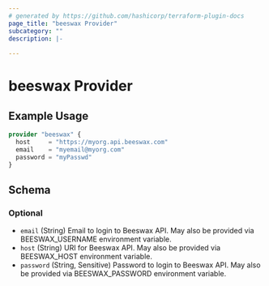 ```yaml
---
# generated by https://github.com/hashicorp/terraform-plugin-docs
page_title: "beeswax Provider"
subcategory: ""
description: |-
  
---
```


# beeswax Provider



## Example Usage

```terraform
provider "beeswax" {
  host     = "https://myorg.api.beeswax.com"
  email    = "myemail@myorg.com"
  password = "myPasswd"
}
```

<!-- schema generated by tfplugindocs -->
## Schema

### Optional

- `email` (String) Email to login to Beeswax API. May also be provided via BEESWAX_USERNAME environment variable.
- `host` (String) URI for Beeswax API. May also be provided via BEESWAX_HOST environment variable.
- `password` (String, Sensitive) Password to login to Beeswax API. May also be provided via BEESWAX_PASSWORD environment variable.
